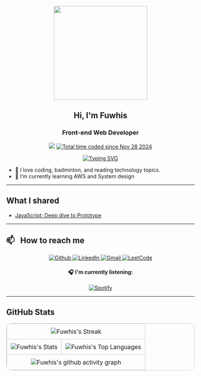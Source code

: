 <!-- <h1 align="center">Hi <img src="https://media.giphy.com/media/hvRJCLFzcasrR4ia7z/giphy.gif" width="28">, I’m Fuwhis</h1> -->
<p align="center">
  <img src="https://media.giphy.com/media/v1.Y2lkPTc5MGI3NjExejEyMTZ1eHIyMnFja3NhMnFtaWgwc2N3aHJ2ZGR1dGU0ZmJmcDNyNyZlcD12MV9pbnRlcm5hbF9naWZfYnlfaWQmY3Q9cw/OOkuWV0M23iS2C8DwZ/giphy.webp" width="250">
</p>

<h2 align="center">Hi, I'm Fuwhis</h2>
<h3 align="center">Front-end Web Developer</h3>
<p align="center">
  <img src="https://komarev.com/ghpvc/?username=fuwhis&color=yellow&style=flat">
  <a href="https://wakatime.com/@018e0517-06b9-4346-93cb-b91a2f4a9d12"><img src="https://wakatime.com/badge/user/018e0517-06b9-4346-93cb-b91a2f4a9d12.svg" alt="Total time coded since Nov 28 2024" /></a>
</p>

<p align="center">
  <a href="https://git.io/typing-svg">
    <img src="https://readme-typing-svg.demolab.com?font=Fira+Code&weight=500&pause=2000&color=28A745&center=true&vCenter=true&random=true&width=435&lines=Code+Today%2C+Shape+Tomorrow+%F0%9F%8C%9F" alt="Typing SVG" />
  </a>
</p>

- 🥰 I love coding, badminton, and reading technology topics.
- 🌱 I’m currently learning AWS and System design

---

## What I shared

- [JavaScript: Deep dive to Prototype](https://substack.com/home/post/p-149901267) <br/>

---

## 📫 &nbsp; How to reach me

<p align="center">
  <a href="https://github.com/fuwhis" target="_blank">
    <img alt="Github" src="https://img.shields.io/badge/github-%23121011.svg?style=for-the-badge&logo=github&logoColor=white" />
  </a>
  <a href="https://www.linkedin.com/in/quynp01/" target="_blank">
    <img alt="LinkedIn" src="https://img.shields.io/badge/linkedin-%230077B5.svg?&style=for-the-badge&logo=linkedin&logoColor=white" />
  </a>
  <!-- <a href="https://twitter.com/quynp1" target="_blank">
    <img alt="LinkedIn" src="https://img.shields.io/badge/twitter-%230077B5.svg?&style=for-the-badge&logo=twitter&logoColor=white" />
  </a> -->
  <a href="mailto:quynguyen.itengineer@gmail.com" target="_blank">
    <img alt="Gmail" src="https://img.shields.io/badge/Gmail-D14836?style=for-the-badge&logo=gmail&logoColor=white"/>
  </a>
  <!-- <a href="https://leetcode.com/u/fuwhis" target="_blank">
    <img alt="LeetCode" src="https://img.shields.io/badge/LeetCode-000000?style=for-the-badge&logo=LeetCode&logoColor=#d16c06"/>
  </a> -->
  <!-- <a href="https://stackoverflow.com/users/9931606/littleant" target="_blank">
    <img alt="LeetCode" src="https://img.shields.io/badge/-Stackoverflow-FE7A16?style=for-the-badge&logo=stack-overflow&logoColor=white"/>
  </a> -->
  <a href="https://substack.com/@fuwhis" target="_blank">
    <img alt="LeetCode" src="https://img.shields.io/badge/Substack-%23006f5c.svg?style=for-the-badge&logo=substack&logoColor=FF6719"/>
  </a>
</p>

<!-- 📃 CV: [https://fuwhis.github.io](https://fuwhis.github.io) </br> -->
<!-- 📃 CV (pdf): [https://www.overleaf.com/read/vmsnqmnmbhsy#1b4635](https://www.overleaf.com/read/vmsnqmnmbhsy#1b4635) </br> -->

<!-- ☕️ [Buy me a coffee](https://buymeacoffee.com/fuwhis) </br> -->

<h4 align="center">🎧 I'm currently listening:</h4>

<div style="text-align: center;">
  <a href="https://open.spotify.com/user/wjkxsp0ez5kscr3ou1or3cgor" target="_blank">
    <img src="https://ldhnam.vercel.app/api/spotify" alt="Spotify">
  </a>
</div>

---

## GitHub Stats

<table align="center" style="border: 1px solid #ccc; border-radius: 15px; border-collapse: collapse;">
  <tr>
    <td colspan="2" align="center" style="border: 1px solid #ccc; padding: 10px;">
      <img src="https://github-readme-streak-stats.herokuapp.com/?user=fuwhis&theme=vue-dark&hide_border=false" alt="Fuwhis's Streak" />
    </td>
  </tr>
  <tr>
    <td align="center" style="border: 1px solid #ccc; padding: 10px;">
      <img src="https://github-readme-stats.vercel.app/api?username=fuwhis&theme=vue-dark&show_icons=true&hide_border=false&count_private=true" alt="Fuwhis's Stats" />
    </td>
    <td align="center" style="border: 1px solid #ccc; padding: 10px;">
      <img src="https://github-readme-stats.vercel.app/api/top-langs/?username=fuwhis&theme=vue-dark&show_icons=true&hide_border=false&layout=compact" alt="Fuwhis's Top Languages" />
    </td>
  </tr>
  <tr>
    <td colspan="2" align="center" style="border: 1px solid #ccc; padding: 10px;">
      <img src="https://github-readme-activity-graph.vercel.app/graph?username=fuwhis&theme=vue" alt="Fuwhis's github activity graph" />
    </td>
  </tr>
</table>

<!-- ![Fuwhis's Stats](https://github-readme-stats.vercel.app/api?username=fuwhis&theme=vue-dark&show_icons=true&hide_border=false&count_private=true)

![Fuwhis's Streak](https://github-readme-streak-stats.herokuapp.com/?user=fuwhis&theme=vue-dark&hide_border=false)

![Fuwhis's Top Languages](https://github-readme-stats.vercel.app/api/top-langs/?username=fuwhis&theme=vue-dark&show_icons=true&hide_border=false&layout=compact) -->

<!-- [![Fuwhis's github activity graph](https://github-readme-activity-graph.vercel.app/graph?username=fuwhis&theme=vue)](https://github.com/fuwhis/github-readme-activity-graph) -->

<!-- [![Readme Card](https://github-readme-stats.vercel.app/api/pin/?username=fuwhis&repo=FunWithJS)](https://github.com/fuwhis/FunWithJS) -->

<!-- Some badges are from https://github.com/Ileriayo/markdown-badges -->
